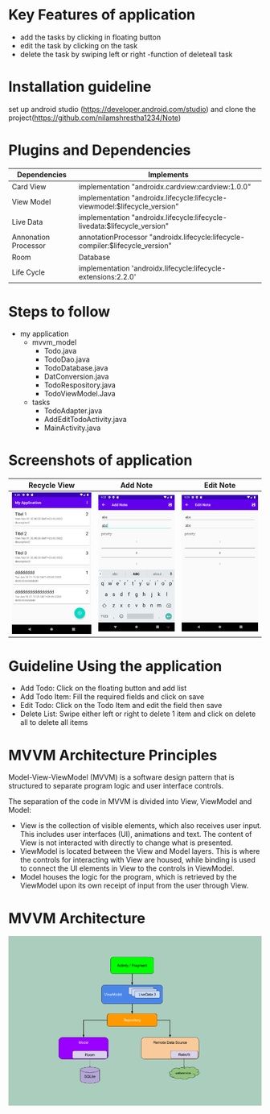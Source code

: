 # Key Features of application
- add the tasks by clicking in floating button
- edit the task by clicking on the task
- delete the task by swiping left or right
-function of deleteall task

# Installation guideline
set up android studio (https://developer.android.com/studio) and clone the project(https://github.com/nilamshrestha1234/Note)

# Plugins and Dependencies
| Dependencies | Implements |
| --- | --- |
| Card View |  implementation "androidx.cardview:cardview:1.0.0" |
| View Model | implementation "androidx.lifecycle:lifecycle-viewmodel:$lifecycle_version"|
|Live Data |  implementation "androidx.lifecycle:lifecycle-livedata:$lifecycle_version" |
|Annonation Processor |  annotationProcessor "androidx.lifecycle:lifecycle-compiler:$lifecycle_version" |
| Room | Database | implementation "androidx.room:room-runtime:$room_version" |
| Life Cycle |  implementation 'androidx.lifecycle:lifecycle-extensions:2.2.0' 

# Steps to follow
- my application
  - mvvm_model
      - Todo.java
      - TodoDao.java
      - TodoDatabase.java
      - DatConversion.java
      - TodoRespository.java
      - TodoViewModel.Java
   - tasks
       - TodoAdapter.java
       - AddEditTodoActivity.java
       - MainActivity.java


# Screenshots of application
| Recycle View| Add Note | Edit Note |
| --- | --- | --- |
| <img src="recycleview.png" width="200"> | <img src="addnote.png" width="200"> | <img src="editnote.png" width="200"> |

# Guideline Using the application
- Add Todo: Click on the floating button and add list
- Add Todo Item: Fill the required fields and click on save 
- Edit Todo: Click on the Todo Item and edit the field then save 
- Delete List: Swipe either left or right to delete 1 item and click on delete all to delete all items


# MVVM Architecture Principles
Model-View-ViewModel (MVVM) is a software design pattern that is structured to separate program logic and user interface controls.

The separation of the code in MVVM is divided into View, ViewModel and Model:
- View is the collection of visible elements, which also receives user input. This includes user interfaces (UI), animations and text. The content of View is not interacted with directly to change what is presented.
- ViewModel is located between the View and Model layers. This is where the controls for interacting with View are housed, while binding is used to connect the UI elements in View to the controls in ViewModel.
- Model houses the logic for the program, which is retrieved by the ViewModel upon its own receipt of input from the user through View.

# MVVM Architecture
<img src = "images/mvvm.png">
